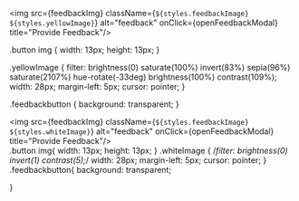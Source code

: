 <img src={feedbackImg} className={`${styles.feedbackImage} ${styles.yellowImage}`} alt="feedback" onClick={openFeedbackModal} title="Provide Feedback"/>

.button img { 
  width: 13px; 
  height: 13px; 
}

.yellowImage { 
  filter: brightness(0) saturate(100%) invert(83%) sepia(96%) saturate(2107%) hue-rotate(-33deg) brightness(100%) contrast(109%); 
  width: 28px; 
  margin-left: 5px; 
  cursor: pointer; 
}

.feedbackbutton { 
  background: transparent; 
}
  
  
  
  
  
  <img src={feedbackImg} className={`${styles.feedbackImage} ${styles.whiteImage}`} alt="feedback" onClick={openFeedbackModal} title="Provide Feedback"/>    
  .button img{
  width: 13px;
  height: 13px;
}
.whiteImage {
  /*filter: brightness(0) invert(1) contrast(5);*/
  width: 28px;
  margin-left: 5px;
  cursor: pointer;
}
.feedbackbutton{
  background: transparent;
  
}
